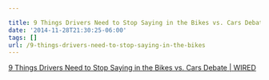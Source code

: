 ```yaml
---

title: 9 Things Drivers Need to Stop Saying in the Bikes vs. Cars Debate | WIRED
date: '2014-11-28T21:30:25-06:00'
tags: []
url: /9-things-drivers-need-to-stop-saying-in-the-bikes
---
```

<a href="http://www.wired.com/2014/11/9-things-drivers-need-stop-saying-bikes-vs-cars-debate/">9 Things Drivers Need to Stop Saying in the Bikes vs. Cars Debate | WIRED</a><br/>
